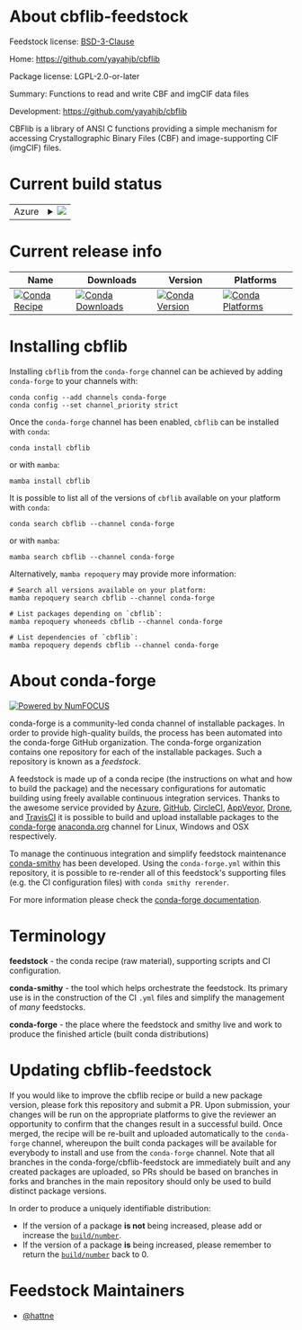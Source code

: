 About cbflib-feedstock
======================

Feedstock license: [BSD-3-Clause](https://github.com/conda-forge/cbflib-feedstock/blob/main/LICENSE.txt)

Home: https://github.com/yayahjb/cbflib

Package license: LGPL-2.0-or-later

Summary: Functions to read and write CBF and imgCIF data files

Development: https://github.com/yayahjb/cbflib

CBFlib is a library of ANSI C functions providing a simple
mechanism for accessing Crystallographic Binary Files (CBF) and
image-supporting CIF (imgCIF) files.


Current build status
====================


<table>
    
  <tr>
    <td>Azure</td>
    <td>
      <details>
        <summary>
          <a href="https://dev.azure.com/conda-forge/feedstock-builds/_build/latest?definitionId=23425&branchName=main">
            <img src="https://dev.azure.com/conda-forge/feedstock-builds/_apis/build/status/cbflib-feedstock?branchName=main">
          </a>
        </summary>
        <table>
          <thead><tr><th>Variant</th><th>Status</th></tr></thead>
          <tbody><tr>
              <td>linux_64</td>
              <td>
                <a href="https://dev.azure.com/conda-forge/feedstock-builds/_build/latest?definitionId=23425&branchName=main">
                  <img src="https://dev.azure.com/conda-forge/feedstock-builds/_apis/build/status/cbflib-feedstock?branchName=main&jobName=linux&configuration=linux%20linux_64_" alt="variant">
                </a>
              </td>
            </tr><tr>
              <td>osx_64</td>
              <td>
                <a href="https://dev.azure.com/conda-forge/feedstock-builds/_build/latest?definitionId=23425&branchName=main">
                  <img src="https://dev.azure.com/conda-forge/feedstock-builds/_apis/build/status/cbflib-feedstock?branchName=main&jobName=osx&configuration=osx%20osx_64_" alt="variant">
                </a>
              </td>
            </tr><tr>
              <td>win_64</td>
              <td>
                <a href="https://dev.azure.com/conda-forge/feedstock-builds/_build/latest?definitionId=23425&branchName=main">
                  <img src="https://dev.azure.com/conda-forge/feedstock-builds/_apis/build/status/cbflib-feedstock?branchName=main&jobName=win&configuration=win%20win_64_" alt="variant">
                </a>
              </td>
            </tr>
          </tbody>
        </table>
      </details>
    </td>
  </tr>
</table>

Current release info
====================

| Name | Downloads | Version | Platforms |
| --- | --- | --- | --- |
| [![Conda Recipe](https://img.shields.io/badge/recipe-cbflib-green.svg)](https://anaconda.org/conda-forge/cbflib) | [![Conda Downloads](https://img.shields.io/conda/dn/conda-forge/cbflib.svg)](https://anaconda.org/conda-forge/cbflib) | [![Conda Version](https://img.shields.io/conda/vn/conda-forge/cbflib.svg)](https://anaconda.org/conda-forge/cbflib) | [![Conda Platforms](https://img.shields.io/conda/pn/conda-forge/cbflib.svg)](https://anaconda.org/conda-forge/cbflib) |

Installing cbflib
=================

Installing `cbflib` from the `conda-forge` channel can be achieved by adding `conda-forge` to your channels with:

```
conda config --add channels conda-forge
conda config --set channel_priority strict
```

Once the `conda-forge` channel has been enabled, `cbflib` can be installed with `conda`:

```
conda install cbflib
```

or with `mamba`:

```
mamba install cbflib
```

It is possible to list all of the versions of `cbflib` available on your platform with `conda`:

```
conda search cbflib --channel conda-forge
```

or with `mamba`:

```
mamba search cbflib --channel conda-forge
```

Alternatively, `mamba repoquery` may provide more information:

```
# Search all versions available on your platform:
mamba repoquery search cbflib --channel conda-forge

# List packages depending on `cbflib`:
mamba repoquery whoneeds cbflib --channel conda-forge

# List dependencies of `cbflib`:
mamba repoquery depends cbflib --channel conda-forge
```


About conda-forge
=================

[![Powered by
NumFOCUS](https://img.shields.io/badge/powered%20by-NumFOCUS-orange.svg?style=flat&colorA=E1523D&colorB=007D8A)](https://numfocus.org)

conda-forge is a community-led conda channel of installable packages.
In order to provide high-quality builds, the process has been automated into the
conda-forge GitHub organization. The conda-forge organization contains one repository
for each of the installable packages. Such a repository is known as a *feedstock*.

A feedstock is made up of a conda recipe (the instructions on what and how to build
the package) and the necessary configurations for automatic building using freely
available continuous integration services. Thanks to the awesome service provided by
[Azure](https://azure.microsoft.com/en-us/services/devops/), [GitHub](https://github.com/),
[CircleCI](https://circleci.com/), [AppVeyor](https://www.appveyor.com/),
[Drone](https://cloud.drone.io/welcome), and [TravisCI](https://travis-ci.com/)
it is possible to build and upload installable packages to the
[conda-forge](https://anaconda.org/conda-forge) [anaconda.org](https://anaconda.org/)
channel for Linux, Windows and OSX respectively.

To manage the continuous integration and simplify feedstock maintenance
[conda-smithy](https://github.com/conda-forge/conda-smithy) has been developed.
Using the ``conda-forge.yml`` within this repository, it is possible to re-render all of
this feedstock's supporting files (e.g. the CI configuration files) with ``conda smithy rerender``.

For more information please check the [conda-forge documentation](https://conda-forge.org/docs/).

Terminology
===========

**feedstock** - the conda recipe (raw material), supporting scripts and CI configuration.

**conda-smithy** - the tool which helps orchestrate the feedstock.
                   Its primary use is in the construction of the CI ``.yml`` files
                   and simplify the management of *many* feedstocks.

**conda-forge** - the place where the feedstock and smithy live and work to
                  produce the finished article (built conda distributions)


Updating cbflib-feedstock
=========================

If you would like to improve the cbflib recipe or build a new
package version, please fork this repository and submit a PR. Upon submission,
your changes will be run on the appropriate platforms to give the reviewer an
opportunity to confirm that the changes result in a successful build. Once
merged, the recipe will be re-built and uploaded automatically to the
`conda-forge` channel, whereupon the built conda packages will be available for
everybody to install and use from the `conda-forge` channel.
Note that all branches in the conda-forge/cbflib-feedstock are
immediately built and any created packages are uploaded, so PRs should be based
on branches in forks and branches in the main repository should only be used to
build distinct package versions.

In order to produce a uniquely identifiable distribution:
 * If the version of a package **is not** being increased, please add or increase
   the [``build/number``](https://docs.conda.io/projects/conda-build/en/latest/resources/define-metadata.html#build-number-and-string).
 * If the version of a package **is** being increased, please remember to return
   the [``build/number``](https://docs.conda.io/projects/conda-build/en/latest/resources/define-metadata.html#build-number-and-string)
   back to 0.

Feedstock Maintainers
=====================

* [@hattne](https://github.com/hattne/)

